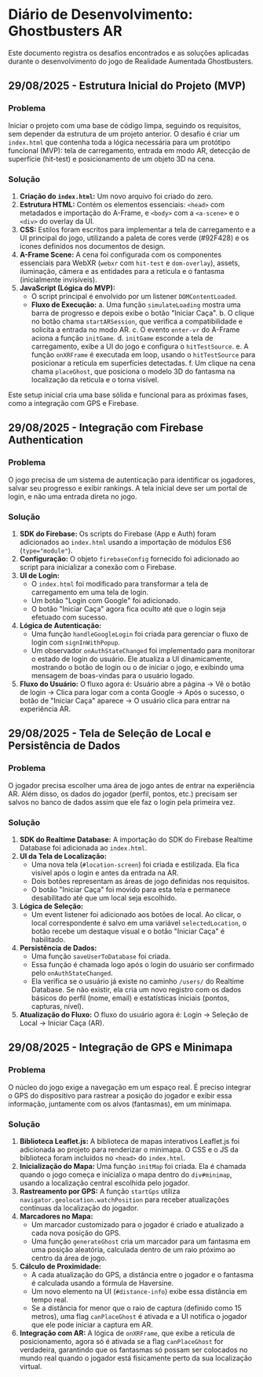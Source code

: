 # Diário de Desenvolvimento: Ghostbusters AR

Este documento registra os desafios encontrados e as soluções aplicadas durante o desenvolvimento do jogo de Realidade Aumentada Ghostbusters.

## 29/08/2025 - Estrutura Inicial do Projeto (MVP)

### Problema
Iniciar o projeto com uma base de código limpa, seguindo os requisitos, sem depender da estrutura de um projeto anterior. O desafio é criar um `index.html` que contenha toda a lógica necessária para um protótipo funcional (MVP): tela de carregamento, entrada em modo AR, detecção de superfície (hit-test) e posicionamento de um objeto 3D na cena.

### Solução
1.  **Criação do `index.html`:** Um novo arquivo foi criado do zero.
2.  **Estrutura HTML:** Contém os elementos essenciais: `<head>` com metadados e importação do A-Frame, e `<body>` com a `<a-scene>` e o `<div>` do overlay da UI.
3.  **CSS:** Estilos foram escritos para implementar a tela de carregamento e a UI principal do jogo, utilizando a paleta de cores verde (#92F428) e os ícones definidos nos documentos de design.
4.  **A-Frame Scene:** A cena foi configurada com os componentes essenciais para WebXR (`webxr` com `hit-test` e `dom-overlay`), assets, iluminação, câmera e as entidades para a retícula e o fantasma (inicialmente invisíveis).
5.  **JavaScript (Lógica do MVP):**
    - O script principal é envolvido por um listener `DOMContentLoaded`.
    - **Fluxo de Execução:**
        a. Uma função `simulateLoading` mostra uma barra de progresso e depois exibe o botão "Iniciar Caça".
        b. O clique no botão chama `startARSession`, que verifica a compatibilidade e solicita a entrada no modo AR.
        c. O evento `enter-vr` do A-Frame aciona a função `initGame`.
        d. `initGame` esconde a tela de carregamento, exibe a UI do jogo e configura o `hitTestSource`.
        e. A função `onXRFrame` é executada em loop, usando o `hitTestSource` para posicionar a retícula em superfícies detectadas.
        f. Um clique na cena chama `placeGhost`, que posiciona o modelo 3D do fantasma na localização da retícula e o torna visível.

Este setup inicial cria uma base sólida e funcional para as próximas fases, como a integração com GPS e Firebase.

## 29/08/2025 - Integração com Firebase Authentication

### Problema
O jogo precisa de um sistema de autenticação para identificar os jogadores, salvar seu progresso e exibir rankings. A tela inicial deve ser um portal de login, e não uma entrada direta no jogo.

### Solução
1.  **SDK do Firebase:** Os scripts do Firebase (App e Auth) foram adicionados ao `index.html` usando a importação de módulos ES6 (`type="module"`).
2.  **Configuração:** O objeto `firebaseConfig` fornecido foi adicionado ao script para inicializar a conexão com o Firebase.
3.  **UI de Login:**
    - O `index.html` foi modificado para transformar a tela de carregamento em uma tela de login.
    - Um botão "Login com Google" foi adicionado.
    - O botão "Iniciar Caça" agora fica oculto até que o login seja efetuado com sucesso.
4.  **Lógica de Autenticação:**
    - Uma função `handleGoogleLogin` foi criada para gerenciar o fluxo de login com `signInWithPopup`.
    - Um observador `onAuthStateChanged` foi implementado para monitorar o estado de login do usuário. Ele atualiza a UI dinamicamente, mostrando o botão de login ou o de iniciar o jogo, e exibindo uma mensagem de boas-vindas para o usuário logado.
5.  **Fluxo do Usuário:** O fluxo agora é: Usuário abre a página -> Vê o botão de login -> Clica para logar com a conta Google -> Após o sucesso, o botão de "Iniciar Caça" aparece -> O usuário clica para entrar na experiência AR.

## 29/08/2025 - Tela de Seleção de Local e Persistência de Dados

### Problema
O jogador precisa escolher uma área de jogo antes de entrar na experiência AR. Além disso, os dados do jogador (perfil, pontos, etc.) precisam ser salvos no banco de dados assim que ele faz o login pela primeira vez.

### Solução
1.  **SDK do Realtime Database:** A importação do SDK do Firebase Realtime Database foi adicionada ao `index.html`.
2.  **UI da Tela de Localização:**
    - Uma nova tela (`#location-screen`) foi criada e estilizada. Ela fica visível após o login e antes da entrada na AR.
    - Dois botões representam as áreas de jogo definidas nos requisitos.
    - O botão "Iniciar Caça" foi movido para esta tela e permanece desabilitado até que um local seja escolhido.
3.  **Lógica de Seleção:**
    - Um event listener foi adicionado aos botões de local. Ao clicar, o local correspondente é salvo em uma variável `selectedLocation`, o botão recebe um destaque visual e o botão "Iniciar Caça" é habilitado.
4.  **Persistência de Dados:**
    - Uma função `saveUserToDatabase` foi criada.
    - Essa função é chamada logo após o login do usuário ser confirmado pelo `onAuthStateChanged`.
    - Ela verifica se o usuário já existe no caminho `/users/` do Realtime Database. Se não existir, ela cria um novo registro com os dados básicos do perfil (nome, email) e estatísticas iniciais (pontos, capturas, nível).
5.  **Atualização do Fluxo:** O fluxo do usuário agora é: Login -> Seleção de Local -> Iniciar Caça (AR).

## 29/08/2025 - Integração de GPS e Minimapa

### Problema
O núcleo do jogo exige a navegação em um espaço real. É preciso integrar o GPS do dispositivo para rastrear a posição do jogador e exibir essa informação, juntamente com os alvos (fantasmas), em um minimapa.

### Solução
1.  **Biblioteca Leaflet.js:** A biblioteca de mapas interativos Leaflet.js foi adicionada ao projeto para renderizar o minimapa. O CSS e o JS da biblioteca foram incluídos no `<head>` do `index.html`.
2.  **Inicialização do Mapa:** Uma função `initMap` foi criada. Ela é chamada quando o jogo começa e inicializa o mapa dentro do `div#minimap`, usando a localização central escolhida pelo jogador.
3.  **Rastreamento por GPS:** A função `startGps` utiliza `navigator.geolocation.watchPosition` para receber atualizações contínuas da localização do jogador.
4.  **Marcadores no Mapa:**
    - Um marcador customizado para o jogador é criado e atualizado a cada nova posição do GPS.
    - Uma função `generateGhost` cria um marcador para um fantasma em uma posição aleatória, calculada dentro de um raio próximo ao centro da área de jogo.
5.  **Cálculo de Proximidade:**
    - A cada atualização do GPS, a distância entre o jogador e o fantasma é calculada usando a fórmula de Haversine.
    - Um novo elemento na UI (`#distance-info`) exibe essa distância em tempo real.
    - Se a distância for menor que o raio de captura (definido como 15 metros), uma flag `canPlaceGhost` é ativada e a UI notifica o jogador que ele pode iniciar a captura em AR.
6.  **Integração com AR:** A lógica de `onXRFrame`, que exibe a retícula de posicionamento, agora só é ativada se a flag `canPlaceGhost` for verdadeira, garantindo que os fantasmas só possam ser colocados no mundo real quando o jogador está fisicamente perto da sua localização virtual.